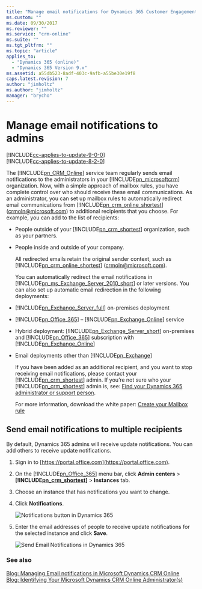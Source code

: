 ```yaml
---
title: "Manage email notifications for Dynamics 365 Customer Engagement | MicrosoftDocs"
ms.custom: ""
ms.date: 09/30/2017
ms.reviewer: ""
ms.service: "crm-online"
ms.suite: ""
ms.tgt_pltfrm: ""
ms.topic: "article"
applies_to: 
  - "Dynamics 365 (online)"
  - "Dynamics 365 Version 9.x"
ms.assetid: a55db523-8adf-403c-9afb-a55be30e19f8
caps.latest.revision: 7
author: "jimholtz"
ms.author: "jimholtz"
manager: "brycho"
---
```

# Manage email notifications to admins

[!INCLUDE[cc-applies-to-update-9-0-0](../includes/cc_applies_to_update_9_0_0.md)]<br/>[!INCLUDE[cc-applies-to-update-8-2-0](../includes/cc_applies_to_update_8_2_0.md)]

The [!INCLUDE[pn_CRM_Online](../includes/pn-crm-online.md)] service team regularly sends email notifications to the administrators in your [!INCLUDE[pn_microsoftcrm](../includes/pn-microsoftcrm.md)] organization. Now, with a simple approach of mailbox rules, you have complete control over who should receive these email communications. As an administrator, you can set up mailbox rules to automatically redirect email communications from [!INCLUDE[pn_crm_online_shortest](../includes/pn-crm-online-shortest.md)] (crmoln@microsoft.com) to additional recipients that you choose. For example, you can add to the list of recipients:  
  
- People outside of your [!INCLUDE[pn_crm_shortest](../includes/pn-crm-shortest.md)] organization, such as your partners.  
  
- People inside and outside of your company.  
  
  All redirected emails retain the original sender context, such as [!INCLUDE[pn_crm_online_shortest](../includes/pn-crm-online-shortest.md)] (crmoln@microsoft.com).  
  
  You can automatically redirect the email notifications in [!INCLUDE[pn_ms_Exchange_Server_2010_short](../includes/pn-ms-exchange-server-2010-short.md)] or later versions. You can also set up automatic email redirection in the following deployments:  
  
- [!INCLUDE[pn_Exchange_Server_full](../includes/pn-exchange-server-full.md)] on-premises deployment  
  
- [!INCLUDE[pn_Office_365](../includes/pn-office-365.md)] – [!INCLUDE[pn_Exchange_Online](../includes/pn-exchange-online.md)] service  
  
- Hybrid deployment: [!INCLUDE[pn_Exchange_Server_short](../includes/pn-exchange-server-short.md)] on-premises and [!INCLUDE[pn_Office_365](../includes/pn-office-365.md)] subscription with [!INCLUDE[pn_Exchange_Online](../includes/pn-exchange-online.md)]  
  
- Email deployments other than [!INCLUDE[pn_Exchange](../includes/pn-exchange.md)]  
  
  If you have been added as an additional recipient, and you want to stop receiving email notifications, please contact your [!INCLUDE[pn_crm_shortest](../includes/pn-crm-shortest.md)] admin. If you’re not sure who your [!INCLUDE[pn_crm_shortest](../includes/pn-crm-shortest.md)] admin is, see: [Find your Dynamics 365 administrator or support person](../basics/find-administrator-support.md).  
  
  For more information, download the white paper: [Create your Mailbox rule](http://download.microsoft.com/download/D/1/A/D1A64A1D-FD55-43E4-AD71-9D32D16E5F9E/Create%20your%20Mailbox%20rule.docx)  
  
<a name="BKMK_SendEmailNotifications"></a>   
## Send email notifications to multiple recipients  
 By default, Dynamics 365 admins will receive update notifications. You can add others to receive update notifications.  
  
1. Sign in to [https://portal.office.com](https://portal.office.com).  
  
2. On the [!INCLUDE[pn_Office_365](../includes/pn-office-365.md)] menu bar, click **Admin centers** > **[!INCLUDE[pn_crm_shortest](../includes/pn-crm-shortest.md)]** > **Instances** tab.  
  
3. Choose an instance that has notifications you want to change.  
  
4. Click **Notifications**.  
  
   ![Notifications button in Dynamics 365](../admin/media/customer-driven-update-notifications.png "Notifications button in Dynamics 365")  
  
5. Enter the email addresses of people to receive update notifications for the selected instance and click **Save**.  
  
   ![Send Email Notifications in Dynamics 365](../admin/media/customer-driven-updatesendemailnotifications.PNG "Send Email Notifications in Dynamics 365")  
  
### See also   
 [Blog: Managing Email notifications in Microsoft Dynamics CRM Online](http://blogs.msdn.com/b/crm/archive/2014/05/27/how-do-i-start-receiving-notification.aspx)   
 [Blog: Identifying Your Microsoft Dynamics CRM Online Administrator(s)](http://blogs.msdn.com/b/crm/archive/2014/05/27/how-to-identify-the-system-administrator-s-in-your-org-who-currently-receive-notifications.aspx)
